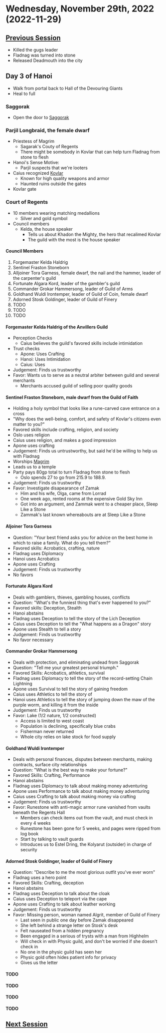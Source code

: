 # Wednesday, November 29th, 2022 (2022-11-29)

## [Previous Session](./2022-12-13.md)

- Killed the gugs leader
- Fladnag was turned into stone
- Released Deadmouth into the city

## Day 3 of Hanoi

- Walk from portal back to Hall of the Devouring Giants
- Heal to full

### Saggorak

- Open the door to [Saggorak](https://pathfinderwiki.com/wiki/Saggorak)

### Parjil Longbraid, the female dwarf

- Priestess of Magrim
   - Sagarak's Couty of Regents 
   - There might be somebody in Kovlar that can help turn Fladnag from stone to flesh
- Hanoi's Sense Motive:
   - Parjil suspects that we're looters
- Caius recognized [Kovlar](https://pathfinderwiki.com/wiki/Kovlar)
   - Known for high quality weapons and armor
   - Haunted ruins outside the gates
- Kovlar gate

### Court of Regents

- 10 members wearing matching medallions
   - Silver and gold symbol
- Council members
   - Kelda, the house speaker
     -  Tells us about Khadon the Mighty, the hero that recalimed Kovlar
     -  The guild with the most is the house speaker

#### Council Members

1. Forgemaster Kelda Haldrig
2. Sentinel Fraston Stoneborn
3. Alljoiner Tora Garness, female dwarf, the nail and the hammer, leader of the carpenter's guild
4. Fortunate Algara Kord, leader of the gambler's guild
5. Commander Grokar Hammersong, leader of Guild of Arms
6. Goldhand Wuldi Irontemper, leader of Guild of Coin, female dwarf
7. Adorned Stosk Goldinger, leader of Guild of Finery
8. TODO
9. TODO
10. TODO

#### Forgemaster Kelda Haldrig of the Anvillers Guild

- Perception Checks
   - Caius believes the guild's favored skills include intimidation
- Trust checks
   - Apone: Uses Crafting
   - Hanoi: Uses Intimidation
   - Caius: Uses 
- Judgement: Finds us trustworthy
- Favor: Wants us to serve as a neutral arbiter between guild and several merchants
   - Merchants accused guild of selling poor quality goods

#### Sentinel Fraston Stoneborn, male dwarf from the Guild of Faith

- Holding a holy symbol that looks like a rune-carved cave entrance on a cross
- "Why does the well-being, comfort, and safety of Kovlar's citizens even matter to you?"
- Favored skills include crafting, religion, and society
- Oslo uses religion
- Caius uses religion, and makes a good impression
- Apone uses crafting
- Judgement: Finds us untrustworthy, but said he'd be willing to help us with Fladnag
- Worships [Magrim](https://2e.aonprd.com/Deities.aspx?ID=90)
- Leads us to a temple
- Party pays 80gp total to turn Fladnag from stone to flesh
   - Oslo spends 27 to go from 215.9 to	188.9.
- Judgement: Finds us trustworthy
- Favor: Investigate disapearance of Zamak
   - Him and his wife, Olga, came from Lorrad
   - One week ago, rented rooms at the expensive Gold Sky Inn
   - Got into an argument, and Zammak went to a cheaper place, Sleep Like a Stone
   - Zammak's last known whereabouts are at Sleep Like a Stone

#### Aljoiner Tora Garness

- Question: "Your best friend asks you for advice on the best home in which to raise a family. What do you tell them?"
- Favored skills: Acrobatics, crafting, nature
- Fladnag uses Diplomacy
- Hanoi uses Acrobatics
- Apone uses Crafting
- Judgement: Finds us trustworthy
- No favors 

#### Fortunate Algara Kord

- Deals with gamblers, thieves, gambling houses, conflicts
- Question: "What's the funniest thing that's ever happened to you?"
- Favored skills: Deception, Stealth
- Hanoi abstains
- Fladnag uses Deception to tell the story of the Lich Deception
- Caius uses Deception to tell the "What happens as a Dragon" story 
- Apone uses Stealth to tell a story 
- Judgement: Finds us trustworthy
- No favor necessary

#### Commander Grokar Hammersong

- Deals with protection, and eliminating undead from Saggorak
- Question: "Tell me your greatest personal triumph."
- Favored Skills: Acrobatics, athletics, survival
- Fladnag uses Diplomacy to tell the story of the record-setting Chain Lightning
- Apone uses Survival to tell the story of gaining freedom
- Caius uses Athletics to tell the story of 
- Hanoi uses Athletics to tell the story of jumping down the maw of the purple worm, and killing it from the inside
- Judgement: Finds us trustworthy
- Favor: Lake (1/2 nature, 1/2 constructed) 
   - Access is limited to west coast
   - Population is declining, specifically blue crabs
   - Fisherman never returned
   - Whole city relies on lake stock for food supply

#### Goldhand Wuldi Irontemper

- Deals with personal finances, disputes between merchants, making contracts, surface city relationships
- Question: "What is the best way to make your fortune?"
- Favored Skills: Crafting, Performance
- Hanoi abstains
- Fladnag uses Diplomacy to talk about making money adventuring
- Apone uses Performance to talk about making money adventuring
- Caius uses Crafting to talk about making money via crafting
- Judgement: Finds us trustworthy
- Favor: Runestone with anti-magic armor rune vanished from vaults beneath the Regents Hall
   - Members can check items out from the vault, and must check in every 4 weeks
   - Runestone has been gone for 5 weeks, and pages were ripped from log book
   - Start by talking to vault guards
   - Introduces us to Estel Dring, the Kolyarut (outsider) in charge of security

#### Adorned Stosk Goldinger, leader of Guild of Finery

- Question: "Describe to me the most glorious outfit you've ever worn"
- Fladnag uses a hero point
- Favored Skills: Crafting, deception
- Hanoi abstains
- Fladnag uses Deception to talk about the cloak
- Caius uses Deception to teleport via the cape
- Apone uses Crafting to talk about leather working
- Judgement: Finds us trustworthy
- Favor: Missing person, woman named Algrit, member of Guild of Finery
   - Last seen in public one day before Zamak disappeared
   - She left behind a strange letter on Stosk's desk
   - Felt nauseated from a hidden pregnancy
   - Been engaged in a serious of trysts with a man from Highhelm
   - Will check in with Physic guild, and don't be worried if she doesn't check in 
   - No one in the physic guild has seen her
   - Physic gold often hides patient info for privacy
   - Gives us the letter

#### TODO

#### TODO

#### TODO

#### TODO

## [Next Session](./2022-XX-XX.md)
